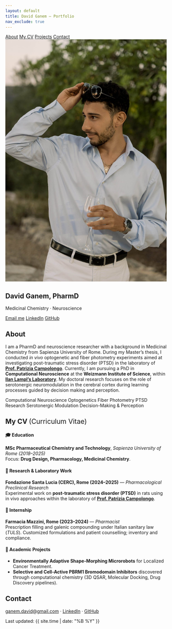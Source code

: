 ```yaml
---
layout: default
title: David Ganem — Portfolio
nav_exclude: true
---
```


<!-- ===== Sticky Nav (one-page) ===== -->
<nav class="topnav">
  <a href="#about">About</a>
  <a href="#cv">My CV</a>
  <a href="#projects">Projects</a>
  <a href="#contact">Contact</a>
</nav>

<!-- ===== Hero ===== -->
<section class="hero" id="home">
  <img class="avatar" src="/assets/avatar.jpg" alt="David Ganem portrait">
  <div class="hero-text">
    <h1>David Ganem, PharmD</h1>
    <p class="subtitle">Medicinal Chemistry · Neuroscience</p>
    <p>
      <a class="btn" href="mailto:ganem.david@gmail.com">Email me</a>
      <a class="btn secondary" href="https://www.linkedin.com/in/david-ganem-535769171/" target="_blank" rel="noopener">LinkedIn</a>
      <a class="btn secondary" href="https://github.com/DVDGNM99" target="_blank" rel="noopener">GitHub</a>
    </p>
  </div>
</section>

<!-- ===== About ===== -->
<section id="about">
  <h2>About</h2>
  <p>
    I am a PharmD and neuroscience researcher with a background in Medicinal Chemistry from Sapienza University of Rome.  
    During my Master’s thesis, I conducted <em>in vivo</em> optogenetic and fiber photometry experiments aimed at investigating post-traumatic stress disorder (PTSD) in the laboratory of 
    <a href="https://patriziacampolongo.com/lab-members/" target="_blank" rel="noopener"><strong>Prof. Patrizia Campolongo</strong></a>.  
    Currently, I am pursuing a PhD in <strong>Computational Neuroscience</strong> at the <strong>Weizmann Institute of Science</strong>, within 
    <a href="https://www.weizmann.ac.il/brain-sciences/labs/lampl/home" target="_blank" rel="noopener"><strong>Ilan Lampl’s Laboratory</strong></a>.  
    My doctoral research focuses on the role of serotonergic neuromodulation in the cerebral cortex during learning processes guided by decision making and perception.
  </p>

  <div class="tags-wrap">
    <span class="tag">Computational Neuroscience</span>
    <span class="tag">Optogenetics</span>
    <span class="tag">Fiber Photometry</span>
    <span class="tag">PTSD Research</span>
    <span class="tag">Serotonergic Modulation</span>
    <span class="tag">Decision-Making & Perception</span>
  </div>
</section>


<!-- ===== My CV (Curriculum Vitae) ===== -->
<section id="cv">
  <h2>My CV <span style="font-weight:400;">(Curriculum Vitae)</span></h2>

  <h4>🎓 Education</h4>
  <p>
    <strong>MSc Pharmaceutical Chemistry and Technology</strong>, 
    <em>Sapienza University of Rome (2018–2025)</em><br>
    Focus: <strong>Drug Design, Pharmacology, Medicinal Chemistry</strong>.
  </p>

  <h4>🧠 Research & Laboratory Work</h4>
  <p>
    <strong>Fondazione Santa Lucia (CERC), Rome (2024–2025)</strong> — <em>Pharmacological Preclinical Research</em><br>
    Experimental work on <strong>post-traumatic stress disorder (PTSD)</strong> in rats using in vivo approaches within the laboratory of 
    <a href="https://patriziacampolongo.com/lab-members/" target="_blank" rel="noopener"><strong>Prof. Patrizia Campolongo</strong></a>.
  </p>

  <h4>💊 Internship</h4>
  <p>
    <strong>Farmacia Mazzini, Rome (2023–2024)</strong> — <em>Pharmacist</em><br>
    Prescription filling and galenic compounding under Italian sanitary law (<em>TULS</em>).  
    Customized formulations and patient counselling; inventory and compliance.
  </p>

  <h4>🔬 Academic Projects</h4>
  <ul>
    <li><strong>Environmentally Adaptive Shape-Morphing Microrobots</strong> for Localized Cancer Treatment.</li>
    <li><strong>Selective and Cell-Active PBRM1 Bromodomain Inhibitors</strong> discovered through computational chemistry (3D QSAR, Molecular Docking, Drug Discovery pipelines).</li>
  </ul>
</section>

<!-- ===== Contact ===== -->
<section id="contact">
  <h2>Contact</h2>
  <p>
    <a class="btn" href="mailto:ganem.david@gmail.com">ganem.david@gmail.com</a>
    · <a class="btn secondary" href="https://www.linkedin.com/in/david-ganem-535769171/" target="_blank" rel="noopener">LinkedIn</a>
    · <a class="btn secondary" href="https://github.com/DVDGNM99" target="_blank" rel="noopener">GitHub</a>
  </p>
</section>

<p class="footer-note">Last updated: {{ site.time | date: "%B %Y" }}</p>
